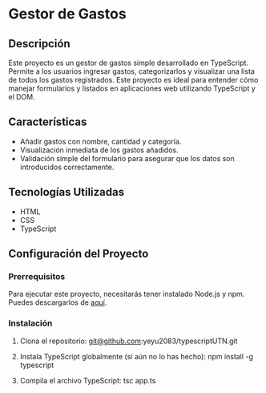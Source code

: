 # Gestor de Gastos

## Descripción

Este proyecto es un gestor de gastos simple desarrollado en TypeScript. Permite a los usuarios ingresar gastos, categorizarlos y visualizar una lista de todos los gastos registrados. Este proyecto es ideal para entender cómo manejar formularios y listados en aplicaciones web utilizando TypeScript y el DOM.

## Características

- Añadir gastos con nombre, cantidad y categoría.
- Visualización inmediata de los gastos añadidos.
- Validación simple del formulario para asegurar que los datos son introducidos correctamente.

## Tecnologías Utilizadas

- HTML
- CSS
- TypeScript

## Configuración del Proyecto

### Prerrequisitos

Para ejecutar este proyecto, necesitarás tener instalado Node.js y npm. Puedes descargarlos de [aquí](https://nodejs.org/).

### Instalación

1. Clona el repositorio:
git@github.com:yeyu2083/typescriptUTN.git


2. Instala TypeScript globalmente (si aún no lo has hecho):
npm install -g typescript


3. Compila el archivo TypeScript:
tsc app.ts


